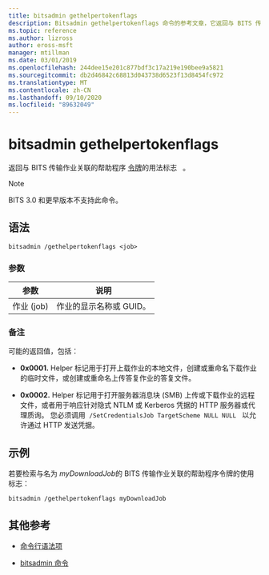 ```yaml
---
title: bitsadmin gethelpertokenflags
description: Bitsadmin gethelpertokenflags 命令的参考文章，它返回与 BITS 传输作业关联的帮助程序令牌的用法标志。
ms.topic: reference
ms.author: lizross
author: eross-msft
manager: mtillman
ms.date: 03/01/2019
ms.openlocfilehash: 244dee15e201c877bdf3c17a219e190bee9a5821
ms.sourcegitcommit: db2d46842c68813d043738d6523f13d8454fc972
ms.translationtype: MT
ms.contentlocale: zh-CN
ms.lasthandoff: 09/10/2020
ms.locfileid: "89632049"
---
```

# <a name="bitsadmin-gethelpertokenflags"></a>bitsadmin gethelpertokenflags

返回与 BITS 传输作业关联的帮助程序 [令牌](/windows/win32/bits/helper-tokens-for-bits-transfer-jobs)的用法标志   。

> [!NOTE]
> BITS 3.0 和更早版本不支持此命令。

## <a name="syntax"></a>语法

```
bitsadmin /gethelpertokenflags <job>
```

### <a name="parameters"></a>参数

| 参数 | 说明 |
| -------------- | -------------- |
| 作业 (job) | 作业的显示名称或 GUID。 |

### <a name="remarks"></a>备注

可能的返回值，包括：

- **0x0001.** Helper 标记用于打开上载作业的本地文件，创建或重命名下载作业的临时文件，或创建或重命名上传答复作业的答复文件。

- **0x0002.** Helper 标记用于打开服务器消息块 (SMB) 上传或下载作业的远程文件，或者用于响应针对隐式 NTLM 或 Kerberos 凭据的 HTTP 服务器或代理质询。 您必须调用  `/SetCredentialsJob TargetScheme NULL NULL`   以允许通过 HTTP 发送凭据。

## <a name="examples"></a>示例

若要检索与名为 *myDownloadJob*的 BITS 传输作业关联的帮助程序令牌的使用标志：

```
bitsadmin /gethelpertokenflags myDownloadJob
```

## <a name="additional-references"></a>其他参考

- [命令行语法项](command-line-syntax-key.md)

- [bitsadmin 命令](bitsadmin.md)
